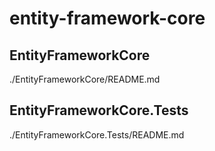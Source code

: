 # entity-framework-core

## EntityFrameworkCore

./EntityFrameworkCore/README.md

## EntityFrameworkCore.Tests

./EntityFrameworkCore.Tests/README.md
